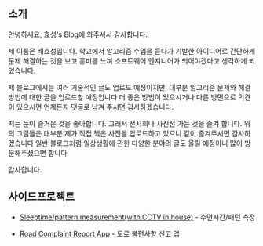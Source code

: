 ## 소개

안녕하세요, 효성's Blog에 와주셔서 감사합니다.

제 이름은 배효성입니다. 학교에서 알고리즘 수업을 듣다가 기발한 아이디어로 간단하게 문제 해결하는 것을 보고 흥미를 느껴 소프트웨어 엔지니어가 되어야겠다고 생각하게 되었습니다.

제 블로그에서는 여러 기술적인 글도 업로드 예정이지만, 대부분 알고리즘 문제와 해결 방법에 대한 글을 업로드할 예정입니다 더 좋은 방법이 있으시거나 다른 방면으로 의견이 있으시면 언제든지 댓글로 남겨 주시면 감사하겠습니다.

저는 눈이 즐거운 것을 좋아합니다. 그래서 전시회나 사진전 가는 것을 즐겨 합니다. 위의 그림들은 대부분 제가 직접 찍은 사진을 업로드하고 있으니 같이 즐겨주시면 감사하겠습니다 일반 블로그처럼 일상생활에 관한 다양한 분야의 글도 올릴 예정이니 많이 방문해주셨으면 합니다

감사합니다.

## 사이드프로젝트

- [Sleeptime/pattern measurement(with.CCTV in house)](https://github.com/isme2n/react-redux-material-meteor) - 수면시간/패턴 측정

- [Road Complaint Report App](http://48wedding.com) - 도로 불편사항 신고 앱
